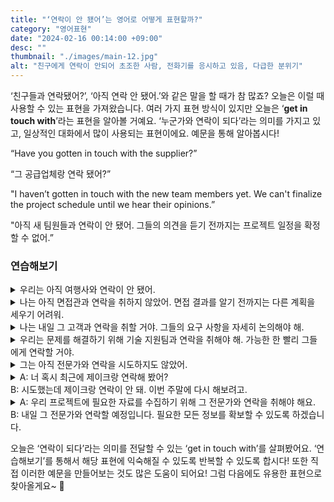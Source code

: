 ```yaml
---
title: "‘연락이 안 됐어’는 영어로 어떻게 표현할까?"
category: "영어표현"
date: "2024-02-16 00:14:00 +09:00"
desc: ""
thumbnail: "./images/main-12.jpg"
alt: "친구에게 연락이 안되어 초조한 사람, 전화기를 응시하고 있음, 다급한 분위기"
---
```


‘친구들과 연락됐어?’, ‘아직 연락 안 됐어.’와 같은 말을 할 때가 참 많죠? 오늘은 이럴 때 사용할 수 있는 표현을 가져왔습니다. 여러 가지 표현 방식이 있지만 오늘은 ‘**get in touch with**’라는 표현을 알아볼 거예요. ‘누군가와 연락이 되다’라는 의미를 가지고 있고, 일상적인 대화에서 많이 사용되는 표현이에요. 예문을 통해 알아봅시다!

“Have you gotten in touch with the supplier?”

“그 공급업체랑 연락 됐어?”

"I haven’t gotten in touch with the new team members yet. We can't finalize the project schedule until we hear their opinions.”

"아직 새 팀원들과 연락이 안 됐어. 그들의 의견을 듣기 전까지는 프로젝트 일정을 확정할 수 없어.”

### 연습해보기

<details>
  <summary>우리는 아직 여행사와 연락이 안 됐어.</summary>
  <span>We haven't gotten in touch with the travel agency yet. </span>
</details>

<details>
 <summary>나는 아직 면접관과 연락을 취하지 않았어. 면접 결과를 알기 전까지는 다른 계획을 세우기 어려워.</summary>
  <span>I haven't gotten in touch with the interviewer yet. It's hard to make other plans until I know the result of the interview.</span>
</details>

<details>
  <summary>나는 내일 그 고객과 연락을 취할 거야. 그들의 요구 사항을 자세히 논의해야 해.</summary>
  <span>I will get in touch with the client tomorrow. We need to discuss their requirements in detail.</span>
</details>

<details>
  <summary>우리는 문제를 해결하기 위해 기술 지원팀과 연락을 취해야 해. 가능한 한 빨리 그들에게 연락할 거야.</summary>
  <span>We need to get in touch with the tech support team to solve the problem. We'll contact them as soon as possible.</span>
</details>

<details>
  <summary>그는 아직 전문가와 연락을 시도하지도 않았어.</summary>
  <span>He still hasn't tried to get in touch with the expert.</span>
</details>

<details>
  <summary>A: 너 혹시 최근에 제이크랑 연락해 봤어?<br>
B: 시도했는데 제이크랑 연락이 안 돼. 이번 주말에 다시 해보려고.</summary>
  <span>A: Have you tried getting in touch with Jake recently?<br>B: Yes, I've tried, but I haven't been able to get in touch with him. I'll try again this weekend.</span>

</details>

<details>
  <summary>A: 우리 프로젝트에 필요한 자료를 수집하기 위해 그 전문가와 연락을 취해야 해요.<br>
B: 내일 그 전문가와 연락할 예정입니다. 필요한 모든 정보를 확보할 수 있도록 하겠습니다.</summary>
  <span>A: We need to contact that expert to gather the information required for our project.<br>
B: Yes, I plan to get in touch with the expert tomorrow. I'll make sure to collect all the necessary details.</span>

</details>

오늘은 ‘연락이 되다’라는 의미를 전달할 수 있는 ‘get in touch with’를 살펴봤어요. ‘연습해보기’를 통해서 해당 표현에 익숙해질 수 있도록 반복할 수 있도록 합시다! 또한 직접 이러한 예문을 만들어보는 것도 많은 도움이 되어요! 그럼 다음에도 유용한 표현으로 찾아올게요~ 🙂
